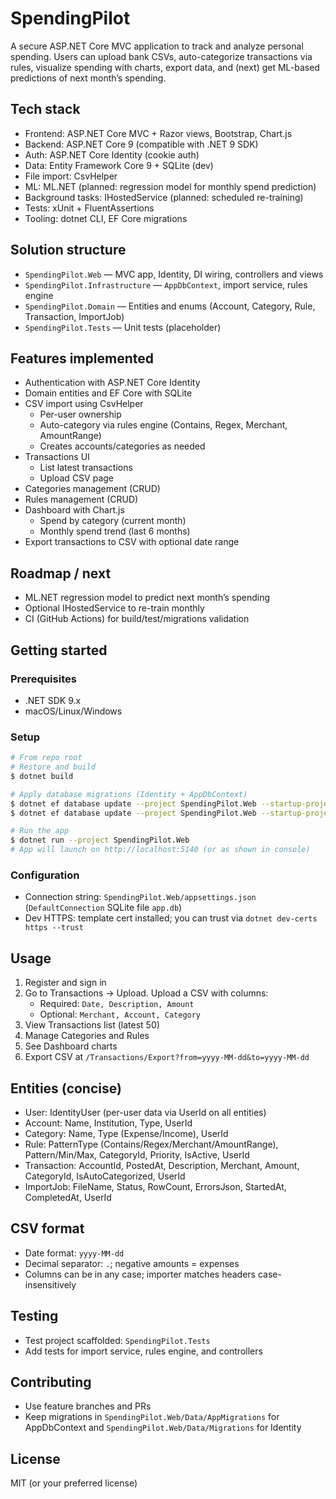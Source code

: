 # SpendingPilot

A secure ASP.NET Core MVC application to track and analyze personal spending. Users can upload bank CSVs, auto-categorize transactions via rules, visualize spending with charts, export data, and (next) get ML-based predictions of next month’s spending.

## Tech stack

- Frontend: ASP.NET Core MVC + Razor views, Bootstrap, Chart.js
- Backend: ASP.NET Core 9 (compatible with .NET 9 SDK)
- Auth: ASP.NET Core Identity (cookie auth)
- Data: Entity Framework Core 9 + SQLite (dev)
- File import: CsvHelper
- ML: ML.NET (planned: regression model for monthly spend prediction)
- Background tasks: IHostedService (planned: scheduled re-training)
- Tests: xUnit + FluentAssertions
- Tooling: dotnet CLI, EF Core migrations

## Solution structure

- `SpendingPilot.Web` — MVC app, Identity, DI wiring, controllers and views
- `SpendingPilot.Infrastructure` — `AppDbContext`, import service, rules engine
- `SpendingPilot.Domain` — Entities and enums (Account, Category, Rule, Transaction, ImportJob)
- `SpendingPilot.Tests` — Unit tests (placeholder)

## Features implemented

- Authentication with ASP.NET Core Identity
- Domain entities and EF Core with SQLite
- CSV import using CsvHelper
  - Per-user ownership
  - Auto-category via rules engine (Contains, Regex, Merchant, AmountRange)
  - Creates accounts/categories as needed
- Transactions UI
  - List latest transactions
  - Upload CSV page
- Categories management (CRUD)
- Rules management (CRUD)
- Dashboard with Chart.js
  - Spend by category (current month)
  - Monthly spend trend (last 6 months)
- Export transactions to CSV with optional date range

## Roadmap / next

- ML.NET regression model to predict next month’s spending
- Optional IHostedService to re-train monthly
- CI (GitHub Actions) for build/test/migrations validation

## Getting started

### Prerequisites

- .NET SDK 9.x
- macOS/Linux/Windows

### Setup

```bash
# From repo root
# Restore and build
$ dotnet build

# Apply database migrations (Identity + AppDbContext)
$ dotnet ef database update --project SpendingPilot.Web --startup-project SpendingPilot.Web --context SpendingPilot.Web.Data.ApplicationDbContext
$ dotnet ef database update --project SpendingPilot.Web --startup-project SpendingPilot.Web --context SpendingPilot.Infrastructure.AppDbContext

# Run the app
$ dotnet run --project SpendingPilot.Web
# App will launch on http://localhost:5140 (or as shown in console)
```

### Configuration

- Connection string: `SpendingPilot.Web/appsettings.json` (`DefaultConnection` SQLite file `app.db`)
- Dev HTTPS: template cert installed; you can trust via `dotnet dev-certs https --trust`

## Usage

1. Register and sign in
2. Go to Transactions → Upload. Upload a CSV with columns:
   - Required: `Date, Description, Amount`
   - Optional: `Merchant, Account, Category`
3. View Transactions list (latest 50)
4. Manage Categories and Rules
5. See Dashboard charts
6. Export CSV at `/Transactions/Export?from=yyyy-MM-dd&to=yyyy-MM-dd`

## Entities (concise)

- User: IdentityUser (per-user data via UserId on all entities)
- Account: Name, Institution, Type, UserId
- Category: Name, Type (Expense/Income), UserId
- Rule: PatternType (Contains/Regex/Merchant/AmountRange), Pattern/Min/Max, CategoryId, Priority, IsActive, UserId
- Transaction: AccountId, PostedAt, Description, Merchant, Amount, CategoryId, IsAutoCategorized, UserId
- ImportJob: FileName, Status, RowCount, ErrorsJson, StartedAt, CompletedAt, UserId

## CSV format

- Date format: `yyyy-MM-dd`
- Decimal separator: `.`; negative amounts = expenses
- Columns can be in any case; importer matches headers case-insensitively

## Testing

- Test project scaffolded: `SpendingPilot.Tests`
- Add tests for import service, rules engine, and controllers

## Contributing

- Use feature branches and PRs
- Keep migrations in `SpendingPilot.Web/Data/AppMigrations` for AppDbContext and `SpendingPilot.Web/Data/Migrations` for Identity

## License

MIT (or your preferred license)
